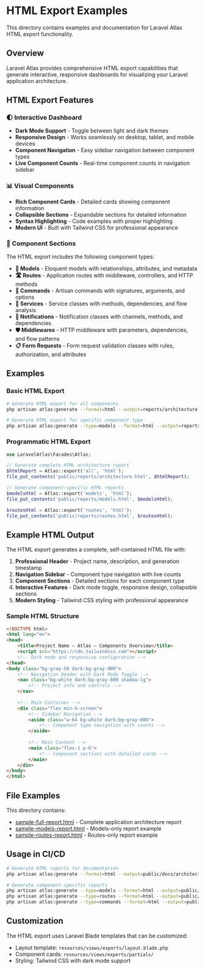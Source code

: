 # HTML Export Examples

This directory contains examples and documentation for Laravel Atlas HTML export functionality.

## Overview

Laravel Atlas provides comprehensive HTML export capabilities that generate interactive, responsive dashboards for visualizing your Laravel application architecture.

## HTML Export Features

### 🌓 Interactive Dashboard
- **Dark Mode Support** - Toggle between light and dark themes
- **Responsive Design** - Works seamlessly on desktop, tablet, and mobile devices
- **Component Navigation** - Easy sidebar navigation between component types
- **Live Component Counts** - Real-time component counts in navigation sidebar

### 📊 Visual Components
- **Rich Component Cards** - Detailed cards showing component information
- **Collapsible Sections** - Expandable sections for detailed information
- **Syntax Highlighting** - Code examples with proper highlighting
- **Modern UI** - Built with Tailwind CSS for professional appearance

### 🧱 Component Sections

The HTML export includes the following component types:

- **🧱 Models** - Eloquent models with relationships, attributes, and metadata
- **🛣️ Routes** - Application routes with middleware, controllers, and HTTP methods
- **💬 Commands** - Artisan commands with signatures, arguments, and options
- **🔧 Services** - Service classes with methods, dependencies, and flow analysis
- **📢 Notifications** - Notification classes with channels, methods, and dependencies
- **🛡️ Middlewares** - HTTP middleware with parameters, dependencies, and flow patterns
- **📋 Form Requests** - Form request validation classes with rules, authorization, and attributes

## Examples

### Basic HTML Export

```bash
# Generate HTML export for all components
php artisan atlas:generate --format=html --output=reports/architecture.html

# Generate HTML export for specific component type
php artisan atlas:generate --type=models --format=html --output=reports/models.html
```

### Programmatic HTML Export

```php
use LaravelAtlas\Facades\Atlas;

// Generate complete HTML architecture report
$htmlReport = Atlas::export('all', 'html');
file_put_contents('public/reports/architecture.html', $htmlReport);

// Generate component-specific HTML reports
$modelsHtml = Atlas::export('models', 'html');
file_put_contents('public/reports/models.html', $modelsHtml);

$routesHtml = Atlas::export('routes', 'html');
file_put_contents('public/reports/routes.html', $routesHtml);
```

## Example HTML Output

The HTML export generates a complete, self-contained HTML file with:

1. **Professional Header** - Project name, description, and generation timestamp
2. **Navigation Sidebar** - Component type navigation with live counts
3. **Component Sections** - Detailed sections for each component type
4. **Interactive Features** - Dark mode toggle, responsive design, collapsible sections
5. **Modern Styling** - Tailwind CSS styling with professional appearance

### Sample HTML Structure

```html
<!DOCTYPE html>
<html lang="en">
<head>
    <title>Project Name – Atlas – Components Overview</title>
    <script src="https://cdn.tailwindcss.com"></script>
    <!-- Dark mode and responsive configuration -->
</head>
<body class="bg-gray-50 dark:bg-gray-900">
    <!-- Navigation Header with Dark Mode Toggle -->
    <nav class="bg-white dark:bg-gray-800 shadow-lg">
        <!-- Project info and controls -->
    </nav>
    
    <!-- Main Container -->
    <div class="flex min-h-screen">
        <!-- Sidebar Navigation -->
        <aside class="w-64 bg-white dark:bg-gray-800">
            <!-- Component type navigation with counts -->
        </aside>
        
        <!-- Main Content -->
        <main class="flex-1 p-6">
            <!-- Component sections with detailed cards -->
        </main>
    </div>
</body>
</html>
```

## File Examples

This directory contains:

- [sample-full-report.html](sample-full-report.html) - Complete application architecture report
- [sample-models-report.html](sample-models-report.html) - Models-only report example
- [sample-routes-report.html](sample-routes-report.html) - Routes-only report example

## Usage in CI/CD

```bash
# Generate HTML reports for documentation
php artisan atlas:generate --format=html --output=public/docs/architecture.html

# Generate component-specific reports
php artisan atlas:generate --type=models --format=html --output=public/docs/models.html
php artisan atlas:generate --type=routes --format=html --output=public/docs/routes.html
php artisan atlas:generate --type=commands --format=html --output=public/docs/commands.html
```

## Customization

The HTML export uses Laravel Blade templates that can be customized:

- Layout template: `resources/views/exports/layout.blade.php`
- Component cards: `resources/views/exports/partials/`
- Styling: Tailwind CSS with dark mode support